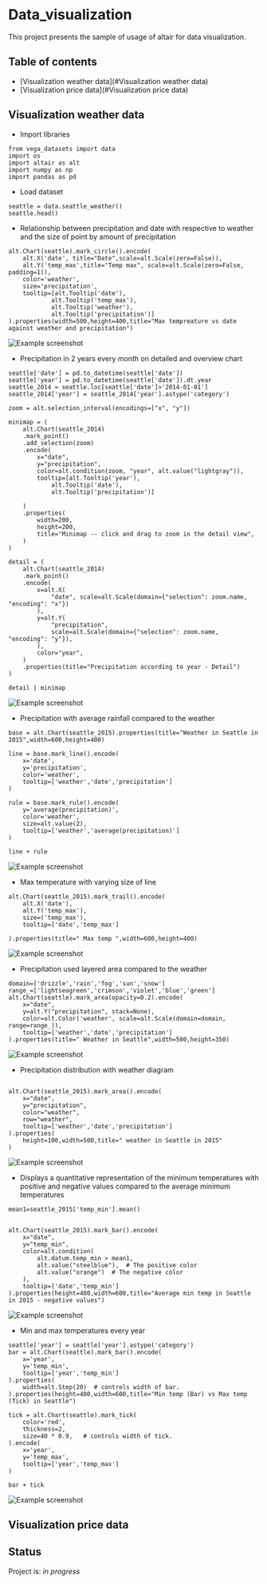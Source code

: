 # Data_visualization
This project presents the sample of usage of altair for data visualization.

## Table of contents
* [Visualization weather data](#Visualization weather data)
* [Visualization price data](#Visualization price data)

## Visualization weather data 

* Import libraries 

```
from vega_datasets import data
import os
import altair as alt
import numpy as np
import pandas as pd
```

* Load dataset
```
seattle = data.seattle_weather()
seattle.head()
```

* Relationship between precipitation and date with respective to weather and the size of point by amount of precipitation

```
alt.Chart(seattle).mark_circle().encode(
    alt.X('date', title="Date",scale=alt.Scale(zero=False)),
    alt.Y('temp_max',title="Temp max", scale=alt.Scale(zero=False, padding=1)),
    color='weather',
    size='precipitation',
    tooltip=[alt.Tooltip('date'),
            alt.Tooltip('temp_max'),
            alt.Tooltip('weather'),
            alt.Tooltip('precipitation')]
).properties(width=500,height=400,title="Max tempreature vs date against weather and precipitation")
```

![Example screenshot](./images/weather/visualization.png)

* Precipitation in 2 years every month on detailed and overview chart
```
seattle['date'] = pd.to_datetime(seattle['date'])
seattle['year'] = pd.to_datetime(seattle['date']).dt.year
seattle_2014 = seattle.loc[seattle['date']>'2014-01-01']
seattle_2014['year'] = seattle_2014['year'].astype('category')

zoom = alt.selection_interval(encodings=["x", "y"])

minimap = (
    alt.Chart(seattle_2014)
    .mark_point()
    .add_selection(zoom)
    .encode(
        x="date",
        y="precipitation",
        color=alt.condition(zoom, "year", alt.value("lightgray")),
        tooltip=[alt.Tooltip('year'),
            alt.Tooltip('date'),
            alt.Tooltip('precipitation')]
    
    )
    .properties(
        width=200,
        height=200,
        title="Minimap -- click and drag to zoom in the detail view",
    )
)

detail = (
    alt.Chart(seattle_2014)
    .mark_point()
    .encode(
        x=alt.X(
            "date", scale=alt.Scale(domain={"selection": zoom.name, "encoding": "x"})
        ),
        y=alt.Y(
            "precipitation",
            scale=alt.Scale(domain={"selection": zoom.name, "encoding": "y"}),
        ),
        color="year",
    )
    .properties(title="Precipitation according to year - Detail")
)

detail | minimap
```
![Example screenshot](./images/weather/visualization(2).png)

* Precipitation with average rainfall compared to the weather
```
base = alt.Chart(seattle_2015).properties(title="Weather in Seattle in 2015",width=600,height=400)

line = base.mark_line().encode(
    x='date',
    y='precipitation',
    color='weather',
    tooltip=['weather','date','precipitation']
)

rule = base.mark_rule().encode(
    y='average(precipitation)',
    color='weather',
    size=alt.value(2),
    tooltip=['weather','average(precipitation)']
)

line + rule
```
![Example screenshot](./images/weather/visualization(4).png)

* Max temperature with varying size of line
```
alt.Chart(seattle_2015).mark_trail().encode(
    alt.X('date'),
    alt.Y('temp_max'),
    size=('temp_max'),
    tooltip=['date','temp_max']
    
).properties(title=" Max temp ",width=600,height=400)
```
![Example screenshot](./images/weather/visualization(5).png)

* Precipitation used layered area compared to the weather
```
domain=['drizzle','rain','fog','sun','snow']
range_=['lightseagreen','crimson','violet','blue','green']
alt.Chart(seattle).mark_area(opacity=0.2).encode(
    x="date",
    y=alt.Y("precipitation", stack=None),
    color=alt.Color('weather', scale=alt.Scale(domain=domain, range=range_)),
    tooltip=['weather','date','precipitation']
).properties(title=" Weather in Seattle",width=500,height=350)
```
![Example screenshot](./images/weather/visualization(6).png)

* Precipitation distribution with weather diagram
```

alt.Chart(seattle_2015).mark_area().encode(
    x="date",
    y="precipitation",
    color="weather",
    row="weather",
    tooltip=['weather','date','precipitation']
).properties(
    height=100,width=500,title=" weather in Seattle in 2015"
)
```
![Example screenshot](./images/weather/visualization(7).png)

* Displays a quantitative representation of the minimum temperatures with positive and negative values compared to the average minimum temperatures
```
mean1=seattle_2015['temp_min'].mean()


alt.Chart(seattle_2015).mark_bar().encode(
    x="date",
    y="temp_min",
    color=alt.condition(
        alt.datum.temp_min > mean1,
        alt.value("steelblue"),  # The positive color
        alt.value("orange")  # The negative color
    ),
    tooltip=['date','temp_min']
).properties(height=400,width=600,title="Average min temp in Seattle in 2015 - negative values")
```
![Example screenshot](./images/weather/visualization(8).png)

* Min and max temperatures every year
```
seattle['year'] = seattle['year'].astype('category')
bar = alt.Chart(seattle).mark_bar().encode(
    x='year',
    y='temp_min',
    tooltip=['year','temp_min']
).properties(
    width=alt.Step(20)  # controls width of bar.
).properties(height=400,width=600,title="Min temp (Bar) vs Max temp (Tick) in Seattle")

tick = alt.Chart(seattle).mark_tick(
    color='red',
    thickness=2,
    size=40 * 0.9,   # controls width of tick.
).encode(
    x='year',
    y='temp_max',
    tooltip=['year','temp_max']
)

bar + tick
```
![Example screenshot](./images/weather/visualization(9).png)

## Visualization price data 

## Status
Project is: _in progress_
